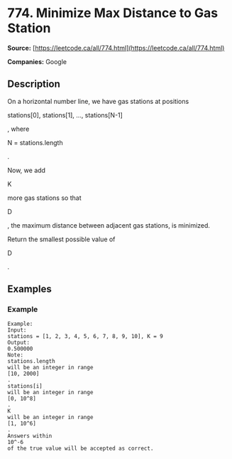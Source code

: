# 774. Minimize Max Distance to Gas Station

**Source:** [https://leetcode.ca/all/774.html](https://leetcode.ca/all/774.html)

**Companies:** Google

## Description

On a horizontal number line, we have gas stations at positions

stations[0],
        stations[1], ..., stations[N-1]

, where

N = stations.length

.

Now, we add

K

more gas stations so that

D

, the maximum distance
        between adjacent gas stations, is minimized.

Return the smallest possible value of

D

.

## Examples

### Example

```
Example:
Input:
stations = [1, 2, 3, 4, 5, 6, 7, 8, 9, 10], K = 9
Output:
0.500000
Note:
stations.length
will be an integer in range
[10, 2000]
.
stations[i]
will be an integer in range
[0, 10^8]
.
K
will be an integer in range
[1, 10^6]
.
Answers within
10^-6
of the true value will be accepted as correct.
```

